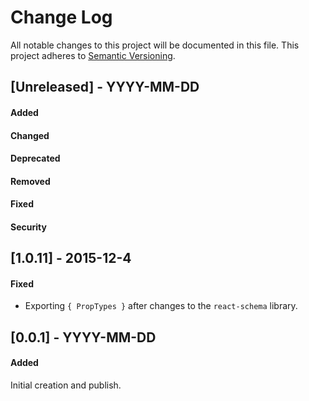# Change Log
All notable changes to this project will be documented in this file.
This project adheres to [Semantic Versioning](http://semver.org/).


## [Unreleased] - YYYY-MM-DD
#### Added
#### Changed
#### Deprecated
#### Removed
#### Fixed
#### Security


## [1.0.11] - 2015-12-4
#### Fixed
- Exporting `{ PropTypes }` after changes to the `react-schema` library.


## [0.0.1] - YYYY-MM-DD
#### Added
Initial creation and publish.
